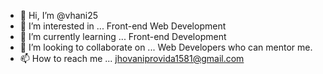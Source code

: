 - 👋 Hi, I’m @vhani25
- 👀 I’m interested in ... Front-end Web Development
- 🌱 I’m currently learning ... Front-end Development 
- 💞️ I’m looking to collaborate on ... Web Developers who can mentor me.
- 📫 How to reach me ... jhovaniprovida1581@gmail.com

<!---
vhani25/vhani25 is a ✨ special ✨ repository because its `README.md` (this file) appears on your GitHub profile.
You can click the Preview link to take a look at your changes.
--->
